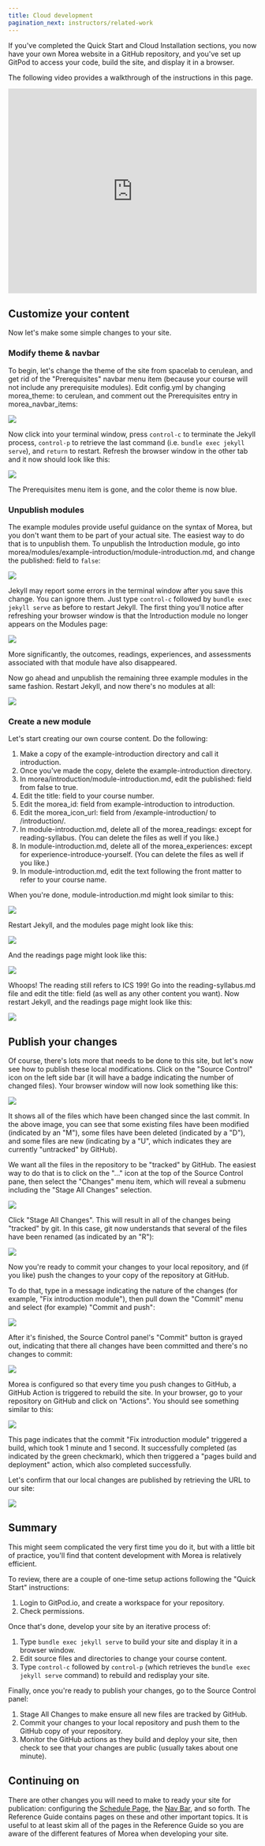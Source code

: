 ```yaml
---
title: Cloud development
pagination_next: instructors/related-work
---
```


If you've completed the Quick Start and Cloud Installation sections, you now have your own Morea website in a GitHub repository, and you've set up GitPod to access your code, build the site, and display it in a browser. 

The following video provides a walkthrough of the instructions in this page.

<iframe width="100%" height="415" src="https://www.youtube.com/embed/M0v-lRPzxw4" title="YouTube video player" frameborder="0" allow="accelerometer; autoplay; clipboard-write; encrypted-media; gyroscope; picture-in-picture; web-share" allowfullscreen></iframe>

## Customize your content

Now let's make some simple changes to your site.

### Modify theme & navbar

To begin, let's change the theme of the site from spacelab to cerulean, and get rid of the "Prerequisites" navbar menu item (because your course will not include any prerequisite modules).  Edit config.yml by changing morea_theme: to cerulean, and comment out the Prerequisites entry in morea_navbar_items:

![](/img/cloud-development/gitpod-2.0.png)

Now click into your terminal window, press `control-c` to terminate the Jekyll process, `control-p` to retrieve the last command (i.e. `bundle exec jekyll serve`), and `return` to restart. Refresh the browser window in the other tab and it now should look like this:

![](/img/cloud-development/gitpod-2.1.png)

The Prerequisites menu item is gone, and the color theme is now blue.

### Unpublish modules

The example modules provide useful guidance on the syntax of Morea, but you don't want them to be part of your actual site. The easiest way to do that is to unpublish them. To unpublish the Introduction module, go into morea/modules/example-introduction/module-introduction.md, and change the published: field to `false`:

![](/img/cloud-development/gitpod-2.2.png)

Jekyll may report some errors in the terminal window after you save this change. You can ignore them. Just type `control-c` followed by `bundle exec jekyll serve` as before to restart Jekyll. The first thing you'll notice after refreshing your browser window is that the Introduction module no longer appears on the Modules page:

![](/img/cloud-development/gitpod-2.3.png)

More significantly, the outcomes, readings, experiences, and assessments associated with that module have also disappeared.

Now go ahead and unpublish the remaining three example modules in the same fashion. Restart Jekyll, and now there's no modules at all:

![](/img/cloud-development/gitpod-2.4.png)

### Create a new  module

Let's start creating our own course content. Do the following:

1. Make a copy of the example-introduction directory and call it introduction.
2. Once you've made the copy, delete the example-introduction directory.
3. In morea/introduction/module-introduction.md, edit the published: field from false to true.
4. Edit the title: field to your course number.
5. Edit the morea_id: field from example-introduction to introduction.
6. Edit the morea_icon_url: field from /example-introduction/ to /introduction/.
7. In module-introduction.md, delete all of the morea_readings: except for reading-syllabus. (You can delete the files as well if you like.)
8. In module-introduction.md, delete all of the morea_experiences: except for experience-introduce-yourself. (You can delete the files as well if you like.) 
9. In module-introduction.md, edit the text following the front matter to refer to your course name.

When you're done, module-introduction.md might look similar to this:

![](/img/cloud-development/gitpod-2.5.png)

Restart Jekyll, and the modules page might look like this:

![](/img/cloud-development/gitpod-2.6.png)

And the readings page might look like this:

![](/img/cloud-development/gitpod-2.7.png)

Whoops! The reading still refers to ICS 199!  Go into the reading-syllabus.md file and edit the title: field (as well as any other content you want).  Now restart Jekyll, and the readings page might look like this:

![](/img/cloud-development/gitpod-2.8.png)

## Publish your changes

Of course, there's lots more that needs to be done to this site, but let's now see how to publish these local modifications.  Click on the "Source Control" icon on the left side bar (it will have a badge indicating the number of changed files). Your browser window will now look something like this:

![](/img/cloud-development/gitpod-2.9.png)

It shows all of the files which have been changed since the last commit. In the above image, you can see that some existing files have been modified (indicated by an "M"), some files have been deleted (indicated by a "D"), and some files are new (indicating by a "U", which indicates they are currently "untracked" by GitHub). 

We want all the files in the repository to be "tracked" by GitHub. The easiest way to do that is to click on the "..." icon at the top of the Source Control pane, then select the "Changes" menu item, which will reveal a submenu including the "Stage All Changes" selection. 

![](/img/cloud-development/gitpod-2.10.png)

Click "Stage All Changes". This will result in all of the changes being "tracked" by git. In this case, git now understands that several of the files have been renamed (as indicated by an "R"):

![](/img/cloud-development/gitpod-2.11.png)

Now you're ready to commit your changes to your local repository, and (if you like) push the changes to your copy of the repository at GitHub. 

To do that, type in a message indicating the nature of the changes (for example, "Fix introduction module"), then pull down the "Commit" menu and select (for example) "Commit and push":

![](/img/cloud-development/gitpod-2.12.png)

After it's finished, the Source Control panel's "Commit" button is grayed out, indicating that there all changes have been committed and there's no changes to commit:

![](/img/cloud-development/gitpod-2.13.png)


Morea is configured so that every time you push changes to GitHub, a GitHub Action is triggered to rebuild the site. In your browser, go to your repository on GitHub and click on "Actions". You should see something similar to this:

![](/img/cloud-development/gitpod-2.14.png)

This page indicates that the commit "Fix introduction module" triggered a build, which took 1 minute and 1 second. It successfully completed (as indicated by the green checkmark), which then triggered a "pages build and deployment" action, which also completed successfully.

Let's confirm that our local changes are published by retrieving the URL to our site:

![](/img/cloud-development/gitpod-2.15.png)

## Summary

This might seem complicated the very first time you do it, but with a little bit of practice, you'll find that content development with Morea is relatively efficient.

To review, there are a couple of one-time setup actions following the "Quick Start" instructions:

1. Login to GitPod.io, and create a workspace for your repository.
2. Check permissions.

Once that's done, develop your site by an iterative process of:

1. Type `bundle exec jekyll serve` to build your site and display it in a browser window.
2. Edit source files and directories to change your course content.
3. Type `control-c` followed by `control-p` (which retrieves the `bundle exec jekyll serve` command) to rebuild and redisplay your site.

Finally, once you're ready to publish your changes, go to the Source Control panel:

1. Stage All Changes to make ensure all new files are tracked by GitHub.
2. Commit your changes to your local repository and push them to the GitHub copy of your repository.
3. Monitor the GitHub actions as they build and deploy your site, then check to see that your changes are public (usually takes about one minute).

## Continuing on

There are other changes you will need to make to ready your site for publication: configuring the [Schedule Page](schedule-page.md), the [Nav Bar](navbar-configuration.md), and so forth. The Reference Guide contains pages on these and other important topics. It is useful to at least skim all of the pages in the Reference Guide so you are aware of the different features of Morea when developing your site.
